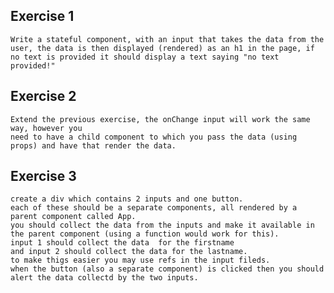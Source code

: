 ## Exercise 1

    Write a stateful component, with an input that takes the data from the user, the data is then displayed (rendered) as an h1 in the page, if no text is provided it should display a text saying "no text provided!" 

## Exercise 2

    Extend the previous exercise, the onChange input will work the same way, however you 
    need to have a child component to which you pass the data (using props) and have that render the data.

## Exercise 3

    create a div which contains 2 inputs and one button.
    each of these should be a separate components, all rendered by a parent component called App.
    you should collect the data from the inputs and make it available in the parent component (using a function would work for this).
    input 1 should collect the data  for the firstname
    and input 2 should collect the data for the lastname.
    to make thigs easier you may use refs in the input fileds.
    when the button (also a separate component) is clicked then you should alert the data collectd by the two inputs.
